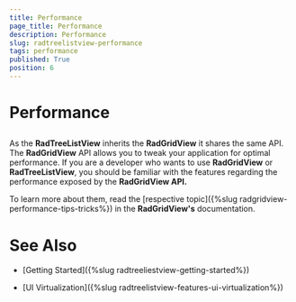 ```yaml
---
title: Performance
page_title: Performance
description: Performance
slug: radtreelistview-performance
tags: performance
published: True
position: 6
---
```


# Performance



## 

As the __RadTreeListView__ inherits the __RadGridView__ it shares the same API. The __RadGridView__ API allows you to tweak your application for optimal performance. If you are a developer who wants to use __RadGridView__ or __RadTreeListView__, you should be familiar with the features regarding the performance exposed by the __RadGridView API.__

To learn more about them, read the [respective topic]({%slug radgridview-performance-tips-tricks%}) in the __RadGridView's__ documentation. 

# See Also

 * [Getting Started]({%slug radtreeliestview-getting-started%})

 * [UI Virtualization]({%slug radtreelistview-features-ui-virtualization%})
